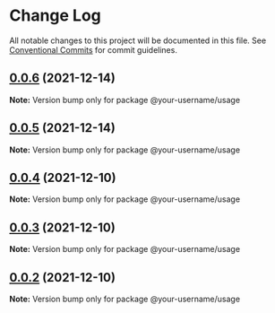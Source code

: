 # Change Log

All notable changes to this project will be documented in this file.
See [Conventional Commits](https://conventionalcommits.org) for commit guidelines.

## [0.0.6](https://github.com/your-username/your-repo-name/compare/@your-username/usage@0.0.5...@your-username/usage@0.0.6) (2021-12-14)

**Note:** Version bump only for package @your-username/usage





## [0.0.5](https://github.com/your-username/your-repo-name/compare/@your-username/usage@0.0.4...@your-username/usage@0.0.5) (2021-12-14)

**Note:** Version bump only for package @your-username/usage





## [0.0.4](https://github.com/your-username/your-repo-name/compare/@your-username/usage@0.0.3...@your-username/usage@0.0.4) (2021-12-10)

**Note:** Version bump only for package @your-username/usage





## [0.0.3](https://github.com/your-username/your-repo-name/compare/@your-username/usage@0.0.2...@your-username/usage@0.0.3) (2021-12-10)

**Note:** Version bump only for package @your-username/usage





## [0.0.2](https://github.com/your-username/your-repo-name/compare/@your-username/usage@0.0.1...@your-username/usage@0.0.2) (2021-12-10)

**Note:** Version bump only for package @your-username/usage
